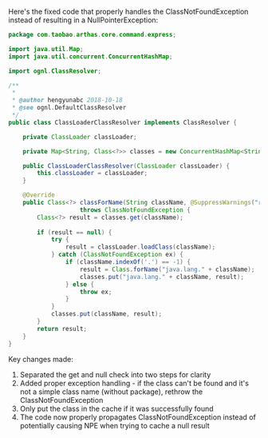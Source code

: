 Here's the fixed code that properly handles the ClassNotFoundException instead of resulting in a NullPointerException:

```java
package com.taobao.arthas.core.command.express;

import java.util.Map;
import java.util.concurrent.ConcurrentHashMap;

import ognl.ClassResolver;

/**
 *
 * @author hengyunabc 2018-10-18
 * @see ognl.DefaultClassResolver
 */
public class ClassLoaderClassResolver implements ClassResolver {

    private ClassLoader classLoader;

    private Map<String, Class<?>> classes = new ConcurrentHashMap<String, Class<?>>(101);

    public ClassLoaderClassResolver(ClassLoader classLoader) {
        this.classLoader = classLoader;
    }

    @Override
    public Class<?> classForName(String className, @SuppressWarnings("rawtypes") Map context)
                    throws ClassNotFoundException {
        Class<?> result = classes.get(className);
        
        if (result == null) {
            try {
                result = classLoader.loadClass(className);
            } catch (ClassNotFoundException ex) {
                if (className.indexOf('.') == -1) {
                    result = Class.forName("java.lang." + className);
                    classes.put("java.lang." + className, result);
                } else {
                    throw ex;
                }
            }
            classes.put(className, result);
        }
        return result;
    }
}
```

Key changes made:
1. Separated the get and null check into two steps for clarity
2. Added proper exception handling - if the class can't be found and it's not a simple class name (without package), rethrow the ClassNotFoundException
3. Only put the class in the cache if it was successfully found
4. The code now properly propagates ClassNotFoundException instead of potentially causing NPE when trying to cache a null result
